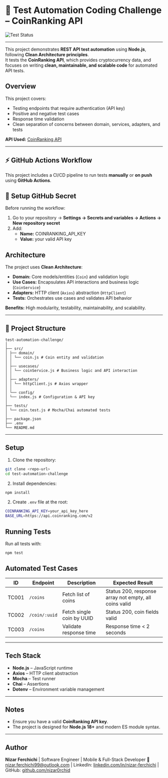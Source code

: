 
# 🧪 Test Automation Coding Challenge – CoinRanking API

![Test Status](https://github.com/nizar0rchid/test-automation-challenge/actions/workflows/tests.yaml/badge.svg)


---
This project demonstrates **REST API test automation** using **Node.js**, following **Clean Architecture principles**.  
It tests the **CoinRanking API**, which provides cryptocurrency data, and focuses on writing **clean, maintainable, and scalable code** for automated API tests.

## Overview

This project covers:

- Testing endpoints that require authentication (API key)
- Positive and negative test cases
- Response time validation
- Clean separation of concerns between domain, services, adapters, and tests

**API Used:** [CoinRanking API](https://developers.coinranking.com/api/documentation)

---

## ⚡ GitHub Actions Workflow

This project includes a CI/CD pipeline to run tests **manually** or **on push** using **GitHub Actions**.

## 🔑 Setup GitHub Secret

Before running the workflow:

1.  Go to your repository → **Settings → Secrets and variables → Actions → New repository secret**
2.  Add:
    -   **Name:** COINRANKING_API_KEY
    -   **Value:** your valid API key

## Architecture

The project uses **Clean Architecture**:

- **Domain:** Core models/entities (`Coin`) and validation logic  
- **Use Cases:** Encapsulates API interactions and business logic (`CoinService`)  
- **Adapters:** HTTP client (`Axios`) abstraction (`HttpClient`)  
- **Tests:** Orchestrates use cases and validates API behavior  

**Benefits:** High modularity, testability, maintainability, and scalability.

---
## 📁 Project Structure


    test-automation-challenge/  
    │  
    ├── src/  
    │ ├── domain/  
    │ │ └── coin.js # Coin entity and validation  
    │ │  
    │ ├── usecases/  
    │ │ └── coinService.js # Business logic and API interaction  
    │ │  
    │ ├── adapters/  
    │ │ └── httpClient.js # Axios wrapper  
    │ │  
    │ └── config/  
    │ └── index.js # Configuration & API key  
    │  
    ├── tests/  
    │ └── coin.test.js # Mocha/Chai automated tests  
    │  
    ├── package.json  
    ├── .env  
    └── README.md
---
## Setup

1. Clone the repository:

```bash
git clone <repo-url>
cd test-automation-challenge
```
2. Install dependencies:
```bash
npm install
```
2. Create `.env` file at the root:
```bash
COINRANKING_API_KEY=your_api_key_here
BASE_URL=https://api.coinranking.com/v2
```
## Running Tests

Run all tests with:
```bash
npm test
```

## Automated Test Cases

| ID   | Endpoint       | Description                         | Expected Result |
|------|----------------|-------------------------------------|----------------|
| TC001 | `/coins`       | Fetch list of coins                 | Status 200, response array not empty, all coins valid |
| TC002 | `/coin/:uuid`  | Fetch single coin by UUID           | Status 200, coin fields valid |
| TC003 | `/coins`       | Validate response time              | Response time < 2 seconds |

---

## Tech Stack

- **Node.js** – JavaScript runtime  
- **Axios** – HTTP client abstraction  
- **Mocha** – Test runner  
- **Chai** – Assertions  
- **Dotenv** – Environment variable management  

---

## Notes

- Ensure you have a valid **CoinRanking API key**.  
- The project is designed for **Node.js 18+** and modern ES module syntax.  
---

## Author
**Nizar Ferchichi** | Software Engineer | Mobile & Full-Stack Developer
📧 nizar.ferchichi99@outlook.com | LinkedIn: [linkedin.com/in/nizar-ferchichi](http://linkedin.com/in/nizar-ferchichi "linkedin.com/in/nizar-ferchichi") | GitHub: [github.com/nizar0rchid](http://github.com/nizar0rchid "github.com/nizar0rchid")
